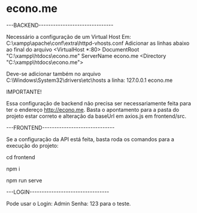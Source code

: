 # econo.me

---BACKEND-------------------------------

Necessário a configuração de um Virtual Host
Em:  C:\xampp\apache\conf\extra\httpd-vhosts.conf
Adicionar as linhas abaixo ao final do arquivo
<VirtualHost *:80>
	DocumentRoot "C:\xampp\htdocs\econo.me"
	ServerName econo.me
	<Directory "C:\xampp\htdocs\econo.me">
	</Directory>
</VirtualHost>

Deve-se adicionar também no arquivo C:\Windows\System32\drivers\etc\hosts a linha:
127.0.0.1 econo.me

IMPORTANTE!

Essa configuração de backend não precisa ser necessariamente feita para ter o endereço http://econo.me.
Basta o apontamento para a pasta do projeto estar correto e alteração da baseUrl em axios.js em frontend/src.

---FRONTEND------------------------------

Se a configuração da API está feita, basta roda os comandos para a execução do projeto:

cd frontend

npm i

npm run serve

---LOGIN---------------------------------

Pode usar o Login: Admin Senha: 123 para o teste.
